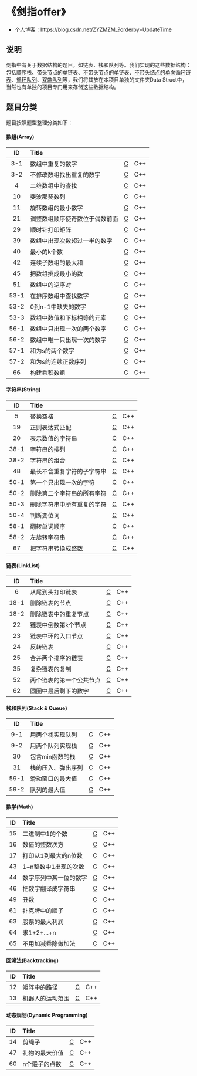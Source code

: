 ﻿# 《剑指offer》

- 个人博客：https://blog.csdn.net/ZYZMZM_?orderby=UpdateTime

## 说明

剑指中有关于数据结构的题目，如链表、栈和队列等。我们实现的这些数据结构：包括[顺序栈](https://github.com/YBZMZM/Coding-Interviews/tree/master/Data%20Struct/Order%20Stack)、[带头节点的单链表](https://github.com/YBZMZM/Coding-Interviews/tree/master/Data%20Struct/06%20SingleLinkList%20WithHeadNode)、[不带头节点的单链表](https://github.com/YBZMZM/Coding-Interviews/tree/master/Data%20Struct/CircularLinkList%20WithoutHeadNode)、[不带头结点的单向循环链表](https://github.com/YBZMZM/Coding-Interviews/tree/master/Data%20Struct/CircularLinkList%20WithoutHeadNode)、[循环队列](https://github.com/YBZMZM/Coding-Interviews/tree/master/Data%20Struct/Order%20Queue)、[双端队列](https://github.com/YBZMZM/Coding-Interviews/tree/master/Data%20Struct/Deque)等，我们将其放在本项目单独的文件夹Data Struct中，当然也有单独的项目专门用来存储这些数据结构。

## 题目分类
题目按照题型整理分类如下：
#### 数组(Array)

|  ID  | Title                          |                                                              |      |
| :--: | :----------------------------- | ------------------------------------------------------------ | ---- |
| 3-1  | 数组中重复的数字               | [C](https://github.com/YBZMZM/Coding-Interviews/blob/master/Array/%E9%9D%A2%E8%AF%95%E9%A2%98%203-1%EF%BC%9A%E6%95%B0%E7%BB%84%E4%B8%AD%E9%87%8D%E5%A4%8D%E7%9A%84%E6%95%B0%E5%AD%97/FindDuplication.cpp) | C++  |
| 3-2  | 不修改数组找出重复的数字       | [C](https://github.com/YBZMZM/Coding-Interviews/blob/master/Array/%E9%9D%A2%E8%AF%95%E9%A2%98%203-2%EF%BC%9A%E4%B8%8D%E4%BF%AE%E6%94%B9%E6%95%B0%E7%BB%84%E6%89%BE%E5%87%BA%E9%87%8D%E5%A4%8D%E7%9A%84%E6%95%B0%E5%AD%97/FindDuplicationNoEdit.cpp) | C++  |
|  4   | 二维数组中的查找               | [C](https://github.com/YBZMZM/Coding-Interviews/blob/master/Array/%E9%9D%A2%E8%AF%95%E9%A2%98%204%EF%BC%9A%E4%BA%8C%E7%BB%B4%E6%95%B0%E7%BB%84%E4%B8%AD%E7%9A%84%E6%9F%A5%E6%89%BE/FindInPartiallySortedMatrix.cpp) | C++  |
|  10  | 斐波那契数列                   | [C](https://github.com/YBZMZM/Coding-Interviews/blob/master/Array/%E9%9D%A2%E8%AF%95%E9%A2%9810%EF%BC%9A%E6%96%90%E6%B3%A2%E9%82%A3%E5%A5%91%E6%95%B0%E5%88%97/Fibonacci.cpp) | C++  |
|  11  | 旋转数组的最小数字             | [C](https://github.com/YBZMZM/Coding-Interviews/blob/master/Array/%E9%9D%A2%E8%AF%95%E9%A2%9811%EF%BC%9A%E6%97%8B%E8%BD%AC%E6%95%B0%E7%BB%84%E7%9A%84%E6%9C%80%E5%B0%8F%E6%95%B0%E5%AD%97/MinNumberInRotatedArray.cpp) | C++  |
|  21  | 调整数组顺序使奇数位于偶数前面 | [C](https://github.com/YBZMZM/Coding-Interviews/blob/master/Array/%E9%9D%A2%E8%AF%95%E9%A2%9821%EF%BC%9A%E8%B0%83%E6%95%B4%E6%95%B0%E7%BB%84%E9%A1%BA%E5%BA%8F%E4%BD%BF%E5%A5%87%E6%95%B0%E4%BD%8D%E4%BA%8E%E5%81%B6%E6%95%B0%E5%89%8D%E9%9D%A2/ReorderArray.cpp) | C++  |
|  29  | 顺时针打印矩阵                 | [C](https://github.com/YBZMZM/Coding-Interviews/blob/master/Array/%E9%9D%A2%E8%AF%95%E9%A2%9829%EF%BC%9A%E9%A1%BA%E6%97%B6%E9%92%88%E6%89%93%E5%8D%B0%E7%9F%A9%E9%98%B5/PrintMatrix.cpp) | C++  |
|  39  | 数组中出现次数超过一半的数字   | [C](https://github.com/YBZMZM/Coding-Interviews/blob/master/Array/%E9%9D%A2%E8%AF%95%E9%A2%9839%EF%BC%9A%E6%95%B0%E7%BB%84%E4%B8%AD%E5%87%BA%E7%8E%B0%E6%AC%A1%E6%95%B0%E8%B6%85%E8%BF%87%E4%B8%80%E5%8D%8A%E7%9A%84%E6%95%B0%E5%AD%97/MoreThanHalfNumber.cpp) | C++  |
|  40  | 最小的k个数                    | [C](https://github.com/YBZMZM/Coding-Interviews/blob/master/Array/%E9%9D%A2%E8%AF%95%E9%A2%9840%EF%BC%9A%E6%9C%80%E5%B0%8F%E7%9A%84k%E4%B8%AA%E6%95%B0/KLeastNumbers.cpp) | C++  |
|  42  | 连续子数组的最大和             | [C](https://github.com/YBZMZM/Coding-Interviews/blob/master/Array/%E9%9D%A2%E8%AF%95%E9%A2%9842%EF%BC%9A%E8%BF%9E%E7%BB%AD%E5%AD%90%E6%95%B0%E7%BB%84%E7%9A%84%E6%9C%80%E5%A4%A7%E5%92%8C/GreatestSumOfSubarrays.cpp) | C++  |
|  45  | 把数组排成最小的数             | [C](https://github.com/YBZMZM/Coding-Interviews/blob/master/Array/%E9%9D%A2%E8%AF%95%E9%A2%9845%EF%BC%9A%E6%8A%8A%E6%95%B0%E7%BB%84%E6%8E%92%E6%88%90%E6%9C%80%E5%B0%8F%E7%9A%84%E6%95%B0/SortArrayForMinNumber.cpp) | C++  |
|  51  | 数组中的逆序对                 | [C](https://github.com/YBZMZM/Coding-Interviews/blob/master/Array/%E9%9D%A2%E8%AF%95%E9%A2%9851%EF%BC%9A%E6%95%B0%E7%BB%84%E4%B8%AD%E7%9A%84%E9%80%86%E5%BA%8F%E5%AF%B9/InversePairs.cpp) | C++  |
| 53-1 | 在排序数组中查找数字           | [C](https://github.com/YBZMZM/Coding-Interviews/blob/master/Array/%E9%9D%A2%E8%AF%95%E9%A2%9853-1%EF%BC%9A%E5%9C%A8%E6%8E%92%E5%BA%8F%E6%95%B0%E7%BB%84%E4%B8%AD%E6%9F%A5%E6%89%BE%E6%95%B0%E5%AD%97/NumberOfK.cpp) | C++  |
| 53-2 | 0到n-1中缺失的数字             | [C](https://github.com/YBZMZM/Coding-Interviews/blob/master/Array/%E9%9D%A2%E8%AF%95%E9%A2%9853-2%EF%BC%9A0%E5%88%B0n-1%E4%B8%AD%E7%BC%BA%E5%A4%B1%E7%9A%84%E6%95%B0%E5%AD%97/MissingNumber.cpp) | C++  |
| 53-3 | 数组中数值和下标相等的元素     | [C](https://github.com/YBZMZM/Coding-Interviews/blob/master/Array/%E9%9D%A2%E8%AF%95%E9%A2%9853-3%EF%BC%9A%E6%95%B0%E7%BB%84%E4%B8%AD%E6%95%B0%E5%80%BC%E5%92%8C%E4%B8%8B%E6%A0%87%E7%9B%B8%E7%AD%89%E7%9A%84%E5%85%83%E7%B4%A0/IntegerIdenticalToIndex.cpp) | C++  |
| 56-1 | 数组中只出现一次的两个数字     | [C](https://github.com/YBZMZM/Coding-Interviews/blob/master/Array/%E9%9D%A2%E8%AF%95%E9%A2%9856-1%EF%BC%9A%E6%95%B0%E7%BB%84%E4%B8%AD%E5%8F%AA%E5%87%BA%E7%8E%B0%E4%B8%80%E6%AC%A1%E7%9A%84%E4%B8%A4%E4%B8%AA%E6%95%B0%E5%AD%97/NumbersAppearOnce.cpp) | C++  |
| 56-2 | 数组中唯一只出现一次的数字     | [C](https://github.com/YBZMZM/Coding-Interviews/blob/master/Array/%E9%9D%A2%E8%AF%95%E9%A2%9856-2%EF%BC%9A%E6%95%B0%E7%BB%84%E4%B8%AD%E5%94%AF%E4%B8%80%E5%8F%AA%E5%87%BA%E7%8E%B0%E4%B8%80%E6%AC%A1%E7%9A%84%E6%95%B0%E5%AD%97/NumberAppearingOnce.cpp) | C++  |
| 57-1 | 和为s的两个数字                | [C](https://github.com/YBZMZM/Coding-Interviews/blob/master/Array/%E9%9D%A2%E8%AF%95%E9%A2%9857-1%EF%BC%9A%E5%92%8C%E4%B8%BAs%E7%9A%84%E4%B8%A4%E4%B8%AA%E6%95%B0%E5%AD%97/TwoNumbersWithSum.cpp) | C++  |
| 57-2 | 和为s的连续正数序列            | [C](https://github.com/YBZMZM/Coding-Interviews/blob/master/Array/%E9%9D%A2%E8%AF%95%E9%A2%9857-2%EF%BC%9A%E5%92%8C%E4%B8%BAs%E7%9A%84%E8%BF%9E%E7%BB%AD%E6%AD%A3%E6%95%B0%E5%BA%8F%E5%88%97/ContinuousSquenceWithSum.cpp) | C++  |
|  66  | 构建乘积数组                   | [C](https://github.com/YBZMZM/Coding-Interviews/blob/master/Array/%E9%9D%A2%E8%AF%95%E9%A2%9866%EF%BC%9A%E6%9E%84%E5%BB%BA%E4%B9%98%E7%A7%AF%E6%95%B0%E7%BB%84/ConstuctArray.cpp) | C++  |

#### 字符串(String)

|  ID  | Title                      |                                                              |      |
| :--: | :------------------------- | ------------------------------------------------------------ | ---- |
|  5   | 替换空格                   | [C](https://github.com/YBZMZM/Coding-Interviews/blob/master/String/%E9%9D%A2%E8%AF%95%E9%A2%98%205%EF%BC%9A%E6%9B%BF%E6%8D%A2%E7%A9%BA%E6%A0%BC/ReplaceSpaces.cpp) | C++  |
|  19  | 正则表达式匹配             | [C](https://github.com/YBZMZM/Coding-Interviews/blob/master/String/%E9%9D%A2%E8%AF%95%E9%A2%9819%EF%BC%9A%E6%AD%A3%E5%88%99%E8%A1%A8%E8%BE%BE%E5%BC%8F%E5%8C%B9%E9%85%8D/RegularExpressions.cpp) | C++  |
|  20  | 表示数值的字符串           | [C](https://github.com/YBZMZM/Coding-Interviews/blob/master/String/%E9%9D%A2%E8%AF%95%E9%A2%9820%EF%BC%9A%E8%A1%A8%E7%A4%BA%E6%95%B0%E5%80%BC%E7%9A%84%E5%AD%97%E7%AC%A6%E4%B8%B2/NumericStrings.cpp) | C++  |
| 38-1 | 字符串的排列               | [C](https://github.com/YBZMZM/Coding-Interviews/blob/master/String/%E9%9D%A2%E8%AF%95%E9%A2%9838-1%EF%BC%9A%E5%AD%97%E7%AC%A6%E4%B8%B2%E7%9A%84%E6%8E%92%E5%88%97/StringPermutation.cpp) | C++  |
| 38-2 | 字符串的组合               | [C](https://github.com/YBZMZM/Coding-Interviews/blob/master/String/%E9%9D%A2%E8%AF%95%E9%A2%9838-2%EF%BC%9A%E5%AD%97%E7%AC%A6%E4%B8%B2%E7%9A%84%E7%BB%84%E5%90%88/StringsCombination.cpp) | C++  |
|  48  | 最长不含重复字符的子字符串 | [C](https://github.com/YBZMZM/Coding-Interviews/blob/master/String/%E9%9D%A2%E8%AF%95%E9%A2%9848%EF%BC%9A%E6%9C%80%E9%95%BF%E4%B8%8D%E5%90%AB%E9%87%8D%E5%A4%8D%E5%AD%97%E7%AC%A6%E7%9A%84%E5%AD%90%E5%AD%97%E7%AC%A6%E4%B8%B2/LongestSubstringWithoutDup.cpp) | C++  |
| 50-1 | 第一个只出现一次的字符     | [C](https://github.com/YBZMZM/Coding-Interviews/blob/master/String/%E9%9D%A2%E8%AF%95%E9%A2%9850-1%EF%BC%9A%E7%AC%AC%E4%B8%80%E4%B8%AA%E5%8F%AA%E5%87%BA%E7%8E%B0%E4%B8%80%E6%AC%A1%E7%9A%84%E5%AD%97%E7%AC%A6/FirstNotRepeatingChar.cpp) | C++  |
| 50-2 | 删除第二个字符串的所有字符 | [C](https://github.com/YBZMZM/Coding-Interviews/blob/master/String/%E9%9D%A2%E8%AF%95%E9%A2%9850-2%EF%BC%9A%E5%88%A0%E9%99%A4%E7%AC%AC%E4%BA%8C%E4%B8%AA%E5%AD%97%E7%AC%A6%E4%B8%B2%E7%9A%84%E6%89%80%E6%9C%89%E5%AD%97%E7%AC%A6/DelSecondStringAllChar.cpp) | C++  |
| 50-3 | 删除字符串中所有重复的字符 | [C](https://github.com/YBZMZM/Coding-Interviews/blob/master/String/%E9%9D%A2%E8%AF%95%E9%A2%9850-3%EF%BC%9A%E5%88%A0%E9%99%A4%E5%AD%97%E7%AC%A6%E4%B8%B2%E4%B8%AD%E6%89%80%E6%9C%89%E9%87%8D%E5%A4%8D%E7%9A%84%E5%AD%97%E7%AC%A6/DelStringAllRepeat.cpp) | C++  |
| 50-4 | 判断变位词                 | [C](https://github.com/YBZMZM/Coding-Interviews/blob/master/String/%E9%9D%A2%E8%AF%95%E9%A2%9850-4%EF%BC%9A%E5%88%A4%E6%96%AD%E5%8F%98%E4%BD%8D%E8%AF%8D/JudgeChangeWord.cpp) | C++  |
| 58-1 | 翻转单词顺序               | [C](https://github.com/YBZMZM/Coding-Interviews/blob/master/String/%E9%9D%A2%E8%AF%95%E9%A2%9858-1%EF%BC%9A%E7%BF%BB%E8%BD%AC%E5%8D%95%E8%AF%8D%E9%A1%BA%E5%BA%8F/ReverseWordsInSentence.cpp) | C++  |
| 58-2 | 左旋转字符串               | [C](https://github.com/YBZMZM/Coding-Interviews/blob/master/String/%E9%9D%A2%E8%AF%95%E9%A2%9858-2%EF%BC%9A%E5%B7%A6%E6%97%8B%E8%BD%AC%E5%AD%97%E7%AC%A6%E4%B8%B2/LeftRotateString.cpp) | C++  |
|  67  | 把字符串转换成整数         | [C](https://github.com/YBZMZM/Coding-Interviews/blob/master/String/%E9%9D%A2%E8%AF%95%E9%A2%9867%EF%BC%9A%E6%8A%8A%E5%AD%97%E7%AC%A6%E4%B8%B2%E8%BD%AC%E6%8D%A2%E6%88%90%E6%95%B4%E6%95%B0/StringToInt.cpp) | C++  |

#### 链表(LinkList)

|  ID  | Title                    |                                                              |      |
| :--: | :----------------------- | ------------------------------------------------------------ | ---- |
|  6   | 从尾到头打印链表         | [C](https://github.com/YBZMZM/Coding-Interviews/blob/master/Linked%20List/%E9%9D%A2%E8%AF%95%E9%A2%98%206%EF%BC%9A%E4%BB%8E%E5%B0%BE%E5%88%B0%E5%A4%B4%E6%89%93%E5%8D%B0%E9%93%BE%E8%A1%A8/PrintListInReversedOrder.cpp) | C++  |
| 18-1 | 删除链表的节点           | [C](https://github.com/YBZMZM/Coding-Interviews/blob/master/Linked%20List/%E9%9D%A2%E8%AF%95%E9%A2%9818-1%EF%BC%9A%E5%88%A0%E9%99%A4%E9%93%BE%E8%A1%A8%E7%9A%84%E8%8A%82%E7%82%B9/DeleteNodeInList.cpp) | C++  |
| 18-2 | 删除链表中的重复节点     | [C](https://github.com/YBZMZM/Coding-Interviews/blob/master/Linked%20List/%E9%9D%A2%E8%AF%95%E9%A2%9818-2%EF%BC%9A%E5%88%A0%E9%99%A4%E9%93%BE%E8%A1%A8%E4%B8%AD%E7%9A%84%E9%87%8D%E5%A4%8D%E8%8A%82%E7%82%B9/DeleteDuplicatedNode.cpp) | C++  |
|  22  | 链表中倒数第k个节点      | [C](https://github.com/YBZMZM/Coding-Interviews/blob/master/Linked%20List/%E9%9D%A2%E8%AF%95%E9%A2%9822%EF%BC%9A%E9%93%BE%E8%A1%A8%E4%B8%AD%E5%80%92%E6%95%B0%E7%AC%ACk%E4%B8%AA%E8%8A%82%E7%82%B9/KthNodeFromEnd.cpp) | C++  |
|  23  | 链表中环的入口节点       | [C](https://github.com/YBZMZM/Coding-Interviews/blob/master/Linked%20List/%E9%9D%A2%E8%AF%95%E9%A2%9823%EF%BC%9A%E9%93%BE%E8%A1%A8%E4%B8%AD%E7%8E%AF%E7%9A%84%E5%85%A5%E5%8F%A3%E8%8A%82%E7%82%B9/EntryNodeInListLoop.cpp) | C++  |
|  24  | 反转链表                 | [C](https://github.com/YBZMZM/Coding-Interviews/blob/master/Linked%20List/%E9%9D%A2%E8%AF%95%E9%A2%9824%EF%BC%9A%E5%8F%8D%E8%BD%AC%E9%93%BE%E8%A1%A8/ReverseList.cpp) | C++  |
|  25  | 合并两个排序的链表       | [C](https://github.com/YBZMZM/Coding-Interviews/blob/master/Linked%20List/%E9%9D%A2%E8%AF%95%E9%A2%9825%EF%BC%9A%E5%90%88%E5%B9%B6%E4%B8%A4%E4%B8%AA%E6%8E%92%E5%BA%8F%E7%9A%84%E9%93%BE%E8%A1%A8/MergeSortedLists.cpp) | C++  |
|  35  | 复杂链表的复制           | [C](https://github.com/YBZMZM/Coding-Interviews/blob/master/Linked%20List/%E9%9D%A2%E8%AF%95%E9%A2%9835%EF%BC%9A%E5%A4%8D%E6%9D%82%E9%93%BE%E8%A1%A8%E7%9A%84%E5%A4%8D%E5%88%B6/CopyComplexList.cpp) | C++  |
|  52  | 两个链表的第一个公共节点 | [C](https://github.com/YBZMZM/Coding-Interviews/blob/master/Linked%20List/%E9%9D%A2%E8%AF%95%E9%A2%9852%EF%BC%9A%E4%B8%A4%E4%B8%AA%E9%93%BE%E8%A1%A8%E7%9A%84%E7%AC%AC%E4%B8%80%E4%B8%AA%E5%85%AC%E5%85%B1%E8%8A%82%E7%82%B9/FirstCommonNodesInLists.cpp) | C++  |
|  62  | 圆圈中最后剩下的数字     | [C](https://github.com/YBZMZM/Coding-Interviews/blob/master/Linked%20List/%E9%9D%A2%E8%AF%95%E9%A2%9862%EF%BC%9A%E5%9C%86%E5%9C%88%E4%B8%AD%E6%9C%80%E5%90%8E%E5%89%A9%E4%B8%8B%E7%9A%84%E6%95%B0%E5%AD%97/LastNumberInCircle.cpp) | C++  |

#### 栈和队列(Stack & Queue)

|  ID  | Title              |                                                              |      |
| :--: | :----------------- | ------------------------------------------------------------ | ---- |
| 9-1  | 用两个栈实现队列   | [C](https://github.com/YBZMZM/Coding-Interviews/blob/master/Stack%26Queue/%E9%9D%A2%E8%AF%95%E9%A2%98%209-1%EF%BC%9A%E7%94%A8%E4%B8%A4%E4%B8%AA%E6%A0%88%E5%AE%9E%E7%8E%B0%E9%98%9F%E5%88%97/QueueWithTwoStacks.cpp) | C++  |
| 9-2  | 用两个队列实现栈   | [C](https://github.com/YBZMZM/Coding-Interviews/blob/master/Stack%26Queue/%E9%9D%A2%E8%AF%95%E9%A2%98%209-2%EF%BC%9A%E7%94%A8%E4%B8%A4%E4%B8%AA%E9%98%9F%E5%88%97%E5%AE%9E%E7%8E%B0%E6%A0%88/StacksWithTwoQueue.cpp) | C++  |
|  30  | 包含min函数的栈    | [C](https://github.com/YBZMZM/Coding-Interviews/blob/master/Stack%26Queue/%E9%9D%A2%E8%AF%95%E9%A2%9830%EF%BC%9A%E5%8C%85%E5%90%ABmin%E5%87%BD%E6%95%B0%E7%9A%84%E6%A0%88/MinInStack.cpp) | C++  |
|  31  | 栈的压入、弹出序列 | [C](https://github.com/YBZMZM/Coding-Interviews/blob/master/Stack%26Queue/%E9%9D%A2%E8%AF%95%E9%A2%9831%EF%BC%9A%E6%A0%88%E7%9A%84%E5%8E%8B%E5%85%A5%E3%80%81%E5%BC%B9%E5%87%BA%E5%BA%8F%E5%88%97/StackPushPopOrder.cpp) | C++  |
| 59-1 | 滑动窗口的最大值   | [C](https://github.com/YBZMZM/Coding-Interviews/blob/master/Stack%26Queue/%E9%9D%A2%E8%AF%95%E9%A2%9859-1%EF%BC%9A%E6%BB%91%E5%8A%A8%E7%AA%97%E5%8F%A3%E7%9A%84%E6%9C%80%E5%A4%A7%E5%80%BC/MaxInSlidingWindow.cpp) | C++  |
| 59-2 | 队列的最大值       | [C](https://github.com/YBZMZM/Coding-Interviews/blob/master/Stack%26Queue/%E9%9D%A2%E8%AF%95%E9%A2%9859-2%EF%BC%9A%E9%98%9F%E5%88%97%E7%9A%84%E6%9C%80%E5%A4%A7%E5%80%BC/QueueWithMaxMain.cpp) | C++  |

#### 数学(Math)

|  ID  | Title                  |                                                              |      |
| :--: | :--------------------- | ------------------------------------------------------------ | ---- |
|  15  | 二进制中1的个数        | [C](https://github.com/YBZMZM/Coding-Interviews/blob/master/Math/%E9%9D%A2%E8%AF%95%E9%A2%9815%EF%BC%9A%E4%BA%8C%E8%BF%9B%E5%88%B6%E4%B8%AD1%E7%9A%84%E4%B8%AA%E6%95%B0/NumberOf1InBinary.cpp) | C++  |
|  16  | 数值的整数次方         | [C](https://github.com/YBZMZM/Coding-Interviews/blob/master/Math/%E9%9D%A2%E8%AF%95%E9%A2%9816%EF%BC%9A%E6%95%B0%E5%80%BC%E7%9A%84%E6%95%B4%E6%95%B0%E6%AC%A1%E6%96%B9/Power.cpp) | C++  |
|  17  | 打印从1到最大的n位数   | [C](https://github.com/YBZMZM/Coding-Interviews/blob/master/Math/%E9%9D%A2%E8%AF%95%E9%A2%9817%EF%BC%9A%E6%89%93%E5%8D%B0%E4%BB%8E1%E5%88%B0%E6%9C%80%E5%A4%A7%E7%9A%84n%E4%BD%8D%E6%95%B0/Print1ToMaxOfNDigits.cpp) | C++  |
|  43  | 1~n整数中1出现的次数   | [C](https://github.com/YBZMZM/Coding-Interviews/blob/master/Math/%E9%9D%A2%E8%AF%95%E9%A2%9843%EF%BC%9A1~n%E6%95%B4%E6%95%B0%E4%B8%AD1%E5%87%BA%E7%8E%B0%E7%9A%84%E6%AC%A1%E6%95%B0/NumberOf1.cpp) | C++  |
|  44  | 数字序列中某一位的数字 | [C](https://github.com/YBZMZM/Coding-Interviews/blob/master/Math/%E9%9D%A2%E8%AF%95%E9%A2%9844%EF%BC%9A%E6%95%B0%E5%AD%97%E5%BA%8F%E5%88%97%E4%B8%AD%E6%9F%90%E4%B8%80%E4%BD%8D%E7%9A%84%E6%95%B0%E5%AD%97/DigitsInSequence.cpp) | C++  |
|  46  | 把数字翻译成字符串     | [C](https://github.com/YBZMZM/Coding-Interviews/blob/master/Math/%E9%9D%A2%E8%AF%95%E9%A2%9846%EF%BC%9A%E6%8A%8A%E6%95%B0%E5%AD%97%E7%BF%BB%E8%AF%91%E6%88%90%E5%AD%97%E7%AC%A6%E4%B8%B2/TranslateNumbersToStrings.cpp) | C++  |
|  49  | 丑数                   | [C](https://github.com/YBZMZM/Coding-Interviews/blob/master/Math/%E9%9D%A2%E8%AF%95%E9%A2%9849%EF%BC%9A%E4%B8%91%E6%95%B0/UglyNumber.cpp) | C++  |
|  61  | 扑克牌中的顺子         | [C](https://github.com/YBZMZM/Coding-Interviews/blob/master/Math/%E9%9D%A2%E8%AF%95%E9%A2%9861%EF%BC%9A%E6%89%91%E5%85%8B%E7%89%8C%E4%B8%AD%E7%9A%84%E9%A1%BA%E5%AD%90/ContinousCards.cpp) | C++  |
|  63  | 股票的最大利润         | [C](https://github.com/YBZMZM/Coding-Interviews/blob/master/Math/面试题63：股票的最大利润/MaximalProfit.cpp) | C++  |
|  64  | 求1+2+…+n              | [C](https://github.com/YBZMZM/Coding-Interviews/blob/master/Math/%E9%9D%A2%E8%AF%95%E9%A2%9864%EF%BC%9A%E6%B1%821%2B2%2B%E2%80%A6%2Bn/Accumulate.cpp) | C++  |
|  65  | 不用加减乘除做加法     | [C](https://github.com/YBZMZM/Coding-Interviews/blob/master/Math/%E9%9D%A2%E8%AF%95%E9%A2%9865%EF%BC%9A%E4%B8%8D%E7%94%A8%E5%8A%A0%E5%87%8F%E4%B9%98%E9%99%A4%E5%81%9A%E5%8A%A0%E6%B3%95/AddTwoNumbers.cpp) | C++  |

#### 回溯法(Backtracking)

|  ID  | Title| | |
| :--: | :---------------- | ----------------- | ----------------- |
|  12  | 矩阵中的路径     | [C](https://github.com/YBZMZM/Coding-Interviews/blob/master/Backtracking/%E9%9D%A2%E8%AF%95%E9%A2%9812%EF%BC%9A%E7%9F%A9%E9%98%B5%E4%B8%AD%E7%9A%84%E8%B7%AF%E5%BE%84/StringPathInMatrix.cpp) | C++  |
|  13  | 机器人的运动范围 | [C](https://github.com/YBZMZM/Coding-Interviews/blob/master/Backtracking/%E9%9D%A2%E8%AF%95%E9%A2%9813%EF%BC%9A%E6%9C%BA%E5%99%A8%E4%BA%BA%E7%9A%84%E8%BF%90%E5%8A%A8%E8%8C%83%E5%9B%B4/RobotMove.cpp) | C++ |

#### 动态规划(Dynamic Programming)

|  ID  | Title          |           |           |
| :--: | :-------------- | --------------- | --------------- |
|  14  | 剪绳子         | [C](https://github.com/YBZMZM/Coding-Interviews/blob/master/Dynamic%20Programming/%E9%9D%A2%E8%AF%95%E9%A2%9814%EF%BC%9A%E5%89%AA%E7%BB%B3%E5%AD%90/CuttingRope.cpp) | C++      |
|  47  | 礼物的最大价值 | [C](https://github.com/YBZMZM/Coding-Interviews/blob/master/Dynamic%20Programming/%E9%9D%A2%E8%AF%95%E9%A2%9847%EF%BC%9A%E7%A4%BC%E7%89%A9%E7%9A%84%E6%9C%80%E5%A4%A7%E4%BB%B7%E5%80%BC/MaxValueOfGifts.cpp) | C++ |
|  60  | n个骰子的点数  | [C](https://github.com/YBZMZM/Coding-Interviews/blob/master/Dynamic%20Programming/%E9%9D%A2%E8%AF%95%E9%A2%9860%EF%BC%9An%E4%B8%AA%E9%AA%B0%E5%AD%90%E7%9A%84%E7%82%B9%E6%95%B0/DicesProbability.cpp) | C++ |
